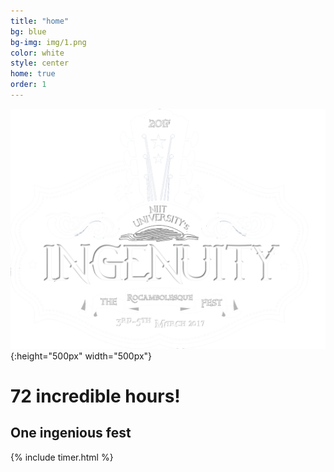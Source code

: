 ```yaml
---
title: "home"
bg: blue
bg-img: img/1.png
color: white
style: center
home: true
order: 1
---
```



![Logo](img/logow.png){:height="500px" width="500px"}

<h1 class="aclonica"> 72 incredible hours! </h1>
<h2 class="aclonica"> One ingenious fest </h2>

{% include timer.html %}